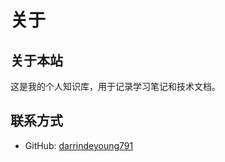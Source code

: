 # 关于

## 关于本站
这是我的个人知识库，用于记录学习笔记和技术文档。

## 联系方式
- GitHub: [darrindeyoung791](https://github.com/darrindeyoung791)
